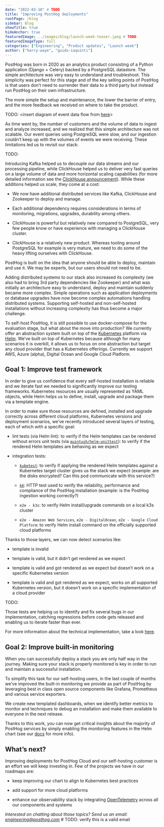 ```yaml
---
date: "2022-03-18" # TODO
title: "Improving PostHog deployments"
rootPage: /blog
sidebar: Blog
showTitle: true
hideAnchor: true
featuredImage: ../images/blog/launch-week-teaser.jpeg # TODO
featuredImageType: full
categories: ["Engineering", "Product updates", "Launch week"]
author: ["harry-waye", "guido-iaquinti"]
---
```


PostHog was born in 2020 as an analytics product consisting of a Python application (Django + Celery) backed by a PostgreSQL datastore. The simple architecture was very easy to understand and troubleshoot. This simplicity was perfect for this stage and of the key selling points of PostHog is that users don’t need to surrender their data to a third party but instead run PostHog on their own infrastructure.

The more simple the setup and maintenance, the lower the barrier of entry, and the more feedback we received on where to take the product.

TODO: <insert diagram of event data flow from [here](https://www.google.com/url?q=https://posthog.com/handbook/engineering/databases/event-ingestion&sa=D&source=docs&ust=1647446368828545&usg=AOvVaw31KohI1YJiLlpt2SX8wP8P)>

As time went by, the number of customers and the volume of data to ingest and analyze increased, and we realized that this simple architecture was not scalable. Our event queries using PostgreSQL were slow, and our ingestion couldn’t keep up with the volumes of events we were receiving. These limitations led us to revisit our stack:

TODO: <insert slowly moving hedgehog image>

Introducing Kafka helped us to decouple our data streams and our processing pipeline, while ClickHouse helped us to deliver very fast queries on a large volume of data and more horizontal scaling capabilities (for more detailed information see the [ClickHouse announcement](https://posthog.com/blog/clickhouse-announcement)). While these additions helped us scale, they come at a cost:

* We now have additional distributed services like Kafka, ClickHouse and Zookeeper to deploy and manage.

* Each additional dependency requires considerations in terms of monitoring, migrations, upgrades, durability among others.

* ClickHouse is powerful but relatively new compared to PostgreSQL, very few people know or have experience with managing a ClickHouse cluster.

* ClickHouse is a relatively new product. Whereas tooling around PostgreSQL for example is very mature, we need to do some of the heavy lifting ourselves with ClickHouse.

PostHog is built on the idea that anyone should be able to deploy, maintain and use it. We may be experts, but our users should not need to be.

Adding distributed systems to our stack also increased its complexity (we also had to bring 3rd party dependencies like Zookeeper) and what was initially an architecture easy to understand, deploy and maintain suddenly became more complex. Simple operations such as application deployments or database upgrades have now become complex automations handling distributed systems. Supporting self-hosted and non-self-hosted installations without increasing complexity has thus become a major challenge.

To self-host PostHog, it is still possible to use docker-compose for the evaluation stage, but what about the move into production? We currently offer an abstraction system built on top of the [Kubernetes](https://kubernetes.io/) platform via [Helm](https://helm.sh/). We’ve built on top of Kubernetes because although for many scenarios it is overkill, it allows us to focus on one abstraction but target any cloud provider that has a Kubernetes offerings. Currently we support AWS, Azure (alpha), Digital Ocean and Google Cloud Platform.


## Goal 1: Improve test framework

In order to give us confidence that every self-hosted installation is reliable and we iterate fast we needed to significantly improve our testing frameworks.
Kubernetes resources are usually represented as YAML objects, while Helm helps us to define, install, upgrade and package them via a template engine.

In order to make sure those resources are defined, installed and upgrade correctly across different cloud platforms, Kubernetes versions and deployment scenarios, we’ve recently introduced several layers of testing, each of which with a specific goal:

* lint tests (via Helm lint): to verify if the Helm templates can be rendered without errors
unit tests (via [`quintush/helm-unittest`](https://github.com/quintush/helm-unittest)): to verify if the rendered Helm templates are behaving as we expect

* integration tests:

    * [`kubetest`](https://github.com/vapor-ware/kubetest): to verify if applying the rendered Helm templates against a Kubernetes target cluster gives us the stack we expect (example: are the disks encrypted? Can this pod communicate with this service?)

    * [`k6`](https://k6.io/): HTTP test used to verify the reliability, performance and compliance of the PostHog installation (example: is the PostHog ingestion working correctly?)

    * `e2e - k3s`: to verify Helm install/upgrade commands on a local k3s cluster

    * `e2e - Amazon Web Services`, `e2e - DigitalOcean`, `e2e - Google Cloud Platform`: to verify Helm install command on the officially supported cloud platforms

Thanks to those layers, we can now detect scenarios like:

* template is invalid

* template is valid, but it didn’t get rendered as we expect

* template is valid and got rendered as we expect but doesn’t work on a specific Kubernetes version

* template is valid and got rendered as we expect, works on all supported Kubernetes version, but it doesn’t work on a specific implementation of a cloud provider

TODO: <insert cherry-picks of non-trivial CI failures>

Those tests are helping us to identify and fix several bugs in our implementation, catching regressions before code gets released and enabling us to iterate faster than ever.

For more information about the technical implementation, take a look [here](https://github.com/PostHog/charts-clickhouse#testing).


## Goal 2: Improve built-in monitoring

When you can successfully deploy a stack you are only half way in the journey. Making sure your stack is properly monitored is key in order to run and maintain a successful installation.

To simplify this task for our self-hosting users, in the last couple of months we’ve improved the built-in monitoring we provide as part of PostHog by leveraging best in class open source components like Grafana, Prometheus and various service exporters.

We create new templated dashboards, when we identify better metrics to monitor and techniques to debug an installation and make them available to everyone in the next release.

Thanks to this work, you can now get critical  insights about the majority of PostHog services by simply enabling the monitoring features in the Helm chart (see our [docs](https://posthog.com/docs/self-host/deploy/configuration) for more info).


## What’s next?

Improving deployments for PostHog Cloud and our self-hosting customer is an effort we will keep investing in. Few of the projects we have in our roadmaps are:

- keep improving our chart to align to Kubernetes best practices

- add support for more cloud platforms

- enhance our observability stack by integrating [OpenTelemetry](https://opentelemetry.io/) across all our components and systems

_Interested on chatting about those topics? Send us an email: [engineering@posthog.com](mailto:engineering@posthog.com)_ # TODO: verify this is a valid email
